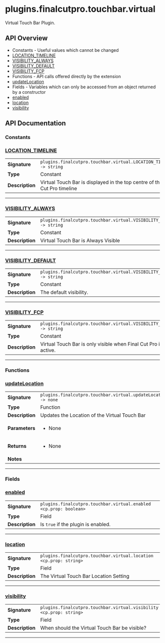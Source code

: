 # plugins.finalcutpro.touchbar.virtual

Virtual Touch Bar Plugin.

## API Overview
* Constants - Useful values which cannot be changed
 * [LOCATION_TIMELINE](#LOCATION_TIMELINE)
 * [VISIBILITY_ALWAYS](#VISIBILITY_ALWAYS)
 * [VISIBILITY_DEFAULT](#VISIBILITY_DEFAULT)
 * [VISIBILITY_FCP](#VISIBILITY_FCP)
* Functions - API calls offered directly by the extension
 * [updateLocation](#updateLocation)
* Fields - Variables which can only be accessed from an object returned by a constructor
 * [enabled](#enabled)
 * [location](#location)
 * [visibility](#visibility)

## API Documentation

### Constants


### [LOCATION_TIMELINE](#LOCATION_TIMELINE)

|                                             |                                                                                     |
| --------------------------------------------|-------------------------------------------------------------------------------------|
| **Signature**                               | `plugins.finalcutpro.touchbar.virtual.LOCATION_TIMELINE -> string`                                                                    |
| **Type**                                    | Constant                                                                     |
| **Description**                             | Virtual Touch Bar is displayed in the top centre of the Final Cut Pro timeline                                                                     |

---

### [VISIBILITY_ALWAYS](#VISIBILITY_ALWAYS)

|                                             |                                                                                     |
| --------------------------------------------|-------------------------------------------------------------------------------------|
| **Signature**                               | `plugins.finalcutpro.touchbar.virtual.VISIBILITY_ALWAYS -> string`                                                                    |
| **Type**                                    | Constant                                                                     |
| **Description**                             | Virtual Touch Bar is Always Visible                                                                     |

---

### [VISIBILITY_DEFAULT](#VISIBILITY_DEFAULT)

|                                             |                                                                                     |
| --------------------------------------------|-------------------------------------------------------------------------------------|
| **Signature**                               | `plugins.finalcutpro.touchbar.virtual.VISIBILITY_DEFAULT -> string`                                                                    |
| **Type**                                    | Constant                                                                     |
| **Description**                             | The default visibility.                                                                     |

---

### [VISIBILITY_FCP](#VISIBILITY_FCP)

|                                             |                                                                                     |
| --------------------------------------------|-------------------------------------------------------------------------------------|
| **Signature**                               | `plugins.finalcutpro.touchbar.virtual.VISIBILITY_FCP -> string`                                                                    |
| **Type**                                    | Constant                                                                     |
| **Description**                             | Virtual Touch Bar is only visible when Final Cut Pro is active.                                                                     |

---
### Functions


### [updateLocation](#updateLocation)

|                                             |                                                                                     |
| --------------------------------------------|-------------------------------------------------------------------------------------|
| **Signature**                               | `plugins.finalcutpro.touchbar.virtual.updateLocation() -> none`                                                                    |
| **Type**                                    | Function                                                                     |
| **Description**                             | Updates the Location of the Virtual Touch Bar                                                                     |
| **Parameters**                              | <ul><li>None</li></ul> |
| **Returns**                                 | <ul><li>None</li></ul>          |
| **Notes**                                   | <ul></ul>                |

---
### Fields


### [enabled](#enabled)

|                                             |                                                                                     |
| --------------------------------------------|-------------------------------------------------------------------------------------|
| **Signature**                               | `plugins.finalcutpro.touchbar.virtual.enabled <cp.prop: boolean>`                                                                    |
| **Type**                                    | Field                                                                     |
| **Description**                             | Is `true` if the plugin is enabled.                                                                     |

---

### [location](#location)

|                                             |                                                                                     |
| --------------------------------------------|-------------------------------------------------------------------------------------|
| **Signature**                               | `plugins.finalcutpro.touchbar.virtual.location <cp.prop: string>`                                                                    |
| **Type**                                    | Field                                                                     |
| **Description**                             | The Virtual Touch Bar Location Setting                                                                     |

---

### [visibility](#visibility)

|                                             |                                                                                     |
| --------------------------------------------|-------------------------------------------------------------------------------------|
| **Signature**                               | `plugins.finalcutpro.touchbar.virtual.visibility <cp.prop: string>`                                                                    |
| **Type**                                    | Field                                                                     |
| **Description**                             | When should the Virtual Touch Bar be visible?                                                                     |

---
